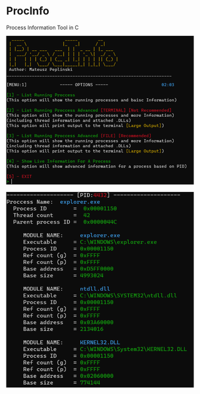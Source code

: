 # ProcInfo
Process Information Tool in C


![main](screenshots/menu.png) <br />
<br />
![main](screenshots/display.png) <br />

